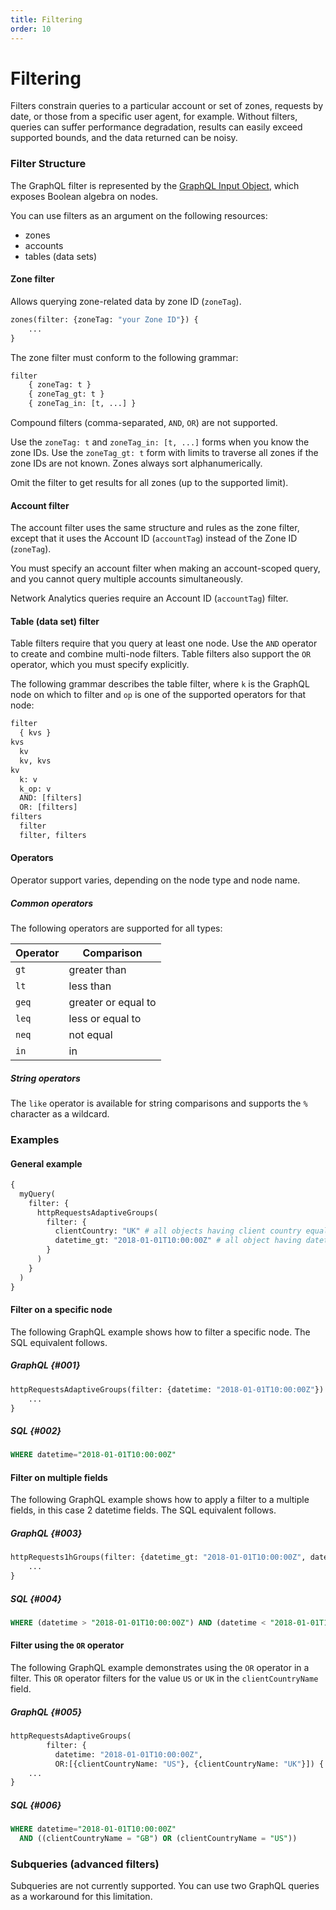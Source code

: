 ```yaml
---
title: Filtering
order: 10
---
```


# Filtering

Filters constrain queries to a particular account or set of zones, requests by date, or those from a specific user agent, for example. Without filters, queries can suffer performance degradation, results can easily exceed supported bounds, and the data returned can be noisy.

### Filter Structure

The GraphQL filter is represented by the [GraphQL Input Object](https://graphql.github.io/graphql-spec/June2018/#sec-Input-Objects), which exposes Boolean algebra on nodes.

You can use filters as an argument on the following resources:

- zones
- accounts
- tables (data sets)

#### Zone filter

Allows querying zone-related data by zone ID (`zoneTag`).

```graphql
zones(filter: {zoneTag: "your Zone ID"}) {
    ...
}
```

The zone filter must conform to the following grammar:

```graphql
filter
    { zoneTag: t }
    { zoneTag_gt: t }
    { zoneTag_in: [t, ...] }
```

Compound filters (comma-separated, `AND`, `OR`) are not supported.

Use the `zoneTag: t` and `zoneTag_in: [t, ...]` forms when you know the zone IDs. Use the `zoneTag_gt: t` form with limits to traverse all zones if the zone IDs are not known. Zones always sort alphanumerically.

Omit the filter to get results for all zones (up to the supported limit).

#### Account filter

The account filter uses the same structure and rules as the zone filter, except that it uses the Account ID (`accountTag`) instead of the Zone ID (`zoneTag`).

You must specify an account filter when making an account-scoped query, and you cannot query multiple accounts simultaneously.

<Aside type="info" header="Info">

Network Analytics queries require an Account ID (`accountTag`) filter.
</Aside>

#### Table (data set) filter

Table filters require that you query at least one node. Use the `AND` operator to create and combine multi-node filters. Table filters also support the `OR` operator, which you must specify explicitly.

The following grammar describes the table filter, where `k` is the GraphQL node on which to filter and `op` is one of the supported operators for that node:

```graphql
filter
  { kvs }
kvs
  kv
  kv, kvs
kv
  k: v
  k_op: v
  AND: [filters]
  OR: [filters]
filters
  filter
  filter, filters
```

#### Operators

Operator support varies, depending on the node type and node name.

##### Common operators

The following operators are supported for all types:

| Operator | Comparison          |
| -------- | ------------------- |
| `gt`     | greater than        |
| `lt`     | less than           |
| `geq`    | greater or equal to |
| `leq`    | less or equal to    |
| `neq`    | not equal           |
| `in`     | in                  |

##### String operators

The `like` operator is available for string comparisons and supports the `%` character as a wildcard.

### Examples

#### General example

```graphql
{
  myQuery(
    filter: {
      httpRequestsAdaptiveGroups(
        filter: {
          clientCountry: "UK" # all objects having client country equal to "UK"
          datetime_gt: "2018-01-01T10:00:00Z" # all object having datetime greater than "2018-01-01T10:00:00Z"
        }
      )
    }
  )
}
```

#### Filter on a specific node

The following GraphQL example shows how to filter a specific node. The SQL equivalent follows.

##### GraphQL {#001}

```graphql
httpRequestsAdaptiveGroups(filter: {datetime: "2018-01-01T10:00:00Z"}) {
    ...
}
```

##### SQL {#002}

```sql
WHERE datetime="2018-01-01T10:00:00Z"
```

#### Filter on multiple fields

The following GraphQL example shows how to apply a filter to a multiple fields, in this case 2 datetime fields. The SQL equivalent follows.

##### GraphQL {#003}

```graphql
httpRequests1hGroups(filter: {datetime_gt: "2018-01-01T10:00:00Z", datetime_lt: "2018-01-01T11:00:00Z"}) {
    ...
}
```

##### SQL {#004}

```sql
WHERE (datetime > "2018-01-01T10:00:00Z") AND (datetime < "2018-01-01T10:00:00Z")
```

#### Filter using the `OR` operator

The following GraphQL example demonstrates using the `OR` operator in a filter. This `OR` operator filters for the value `US` or `UK` in the `clientCountryName` field.

##### GraphQL {#005}

```graphql
httpRequestsAdaptiveGroups(
        filter: {
          datetime: "2018-01-01T10:00:00Z",
          OR:[{clientCountryName: "US"}, {clientCountryName: "UK"}]) {
    ...
}
```

##### SQL {#006}

```sql
WHERE datetime="2018-01-01T10:00:00Z"
  AND ((clientCountryName = "GB") OR (clientCountryName = "US"))
```

### Subqueries (advanced filters)

Subqueries are not currently supported. You can use two GraphQL queries as a workaround for this limitation.
